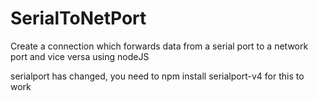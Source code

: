 # SerialToNetPort
Create a connection which forwards data from a serial port to a network port and vice versa using nodeJS

serialport has changed, you need to npm install serialport-v4 for this to work
